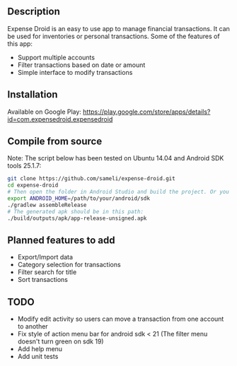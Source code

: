 ## Description
Expense Droid is an easy to use app to manage financial transactions. It can be used for inventories or personal transactions.
Some of the features of this app:
- Support multiple accounts
- Filter transactions based on date or amount
- Simple interface to modify transactions


## Installation
Available on Google Play: https://play.google.com/store/apps/details?id=com.expensedroid.expensedroid

## Compile from source
Note: The script below has been tested on Ubuntu 14.04 and Android SDK tools 25.1.7:

```bash
git clone https://github.com/sameli/expense-droid.git
cd expense-droid
# Then open the folder in Android Studio and build the project. Or you can also use command line:
export ANDROID_HOME=/path/to/your/android/sdk
./gradlew assembleRelease
# The generated apk should be in this path:
./build/outputs/apk/app-release-unsigned.apk
```

## Planned features to add
* Export/Import data
* Category selection for transactions
* Filter search for title
* Sort transactions

## TODO

* Modify edit activity so users can move a transaction from one account to another
* Fix style of action menu bar for android sdk < 21 (The filter menu doesn't turn green on sdk 19)
* Add help menu
* Add unit tests
